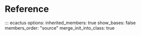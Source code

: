 # Reference

::: ecactus
    options:
      inherited_members: true
      show_bases: false
      members_order: "source"
      merge_init_into_class: true

